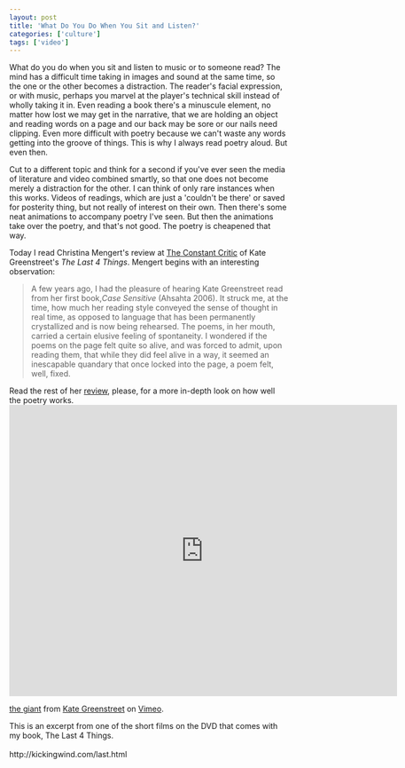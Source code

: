 ```yaml
---
layout: post
title: 'What Do You Do When You Sit and Listen?'
categories: ['culture']
tags: ['video']
---
```

What do you do when you sit and listen to music or to someone read? The mind has a difficult time taking in images and sound at the same time, so the one or the other becomes a distraction. The reader's facial expression, or with music, perhaps you marvel at the player's technical skill instead of wholly taking it in. Even reading a book there's a minuscule element, no matter how lost we may get in the narrative, that we are holding an object and reading words on a page and our back may be sore or our nails need clipping. Even more difficult with poetry because we can't waste any words getting into the groove of things. This is why I always read poetry aloud. But even then.

Cut to a different topic and think for a second if you've ever seen the media of literature and video combined smartly, so that one does not become merely a distraction for the other. I can think of only rare instances when this works. Videos of readings, which are just a 'couldn't be there' or saved for posterity thing, but not really of interest on their own. Then there's some neat animations to accompany poetry I've seen. But then the animations take over the poetry, and that's not good. The poetry is cheapened that way.

Today I read Christina Mengert's review at <a href="http://www.constantcritic.com/christina_mengert/the-last-4-things/">The Constant Critic</a> of Kate Greenstreet's <em>The Last 4 Things</em>. Mengert begins with an interesting observation:
<blockquote>A few years ago, I had the pleasure of hearing Kate Greenstreet read from her first book,<em>Case Sensitive</em> (Ahsahta 2006). It struck me, at the time, how much her reading style conveyed the sense of thought in real time, as opposed to language that has been permanently crystallized and is now being rehearsed. The poems, in her mouth, carried a certain elusive feeling of spontaneity. I wondered if the poems on the page felt quite so alive, and was forced to admit, upon reading them, that while they did feel alive in a way, it seemed an inescapable quandary that once locked into the page, a poem felt, well, fixed.</blockquote>
Read the rest of her <a href="http://www.constantcritic.com/christina_mengert/the-last-4-things/">review</a>, please, for a more in-depth look on how well the poetry works.

<iframe src="http://player.vimeo.com/video/4932469?byline=0&amp;portrait=0&amp;color=e0e0e0" width="700" height="525" frameborder="0" webkitAllowFullScreen mozallowfullscreen allowFullScreen></iframe> <p><a href="http://vimeo.com/4932469">the giant</a> from <a href="http://vimeo.com/kickingwind">Kate Greenstreet</a> on <a href="https://vimeo.com">Vimeo</a>.</p> <p>This is an excerpt from one of the short films on the DVD that comes with my book, The Last 4 Things.<br /> <br /> http://kickingwind.com/last.html</p>